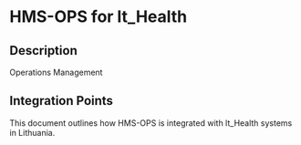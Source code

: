 # HMS-OPS for lt_Health

## Description

Operations Management

## Integration Points

This document outlines how HMS-OPS is integrated with lt_Health systems in Lithuania.
